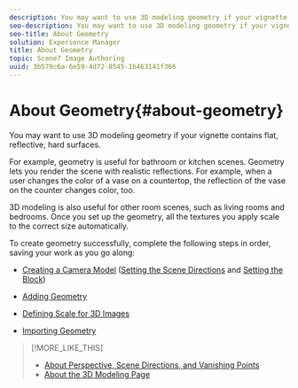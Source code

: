 ```yaml
---
description: You may want to use 3D modeling geometry if your vignette contains flat, reflective, hard surfaces.
seo-description: You may want to use 3D modeling geometry if your vignette contains flat, reflective, hard surfaces.
seo-title: About Geometry
solution: Experience Manager
title: About Geometry
topic: Scene7 Image Authoring
uuid: 3b579c6a-6e59-4d72-8545-1b463141f366
---
```


# About Geometry{#about-geometry}

You may want to use 3D modeling geometry if your vignette contains flat, reflective, hard surfaces.

For example, geometry is useful for bathroom or kitchen scenes. Geometry lets you render the scene with realistic reflections. For example, when a user changes the color of a vase on a countertop, the reflection of the vase on the counter changes color, too.

3D modeling is also useful for other room scenes, such as living rooms and bedrooms. Once you set up the geometry, all the textures you apply scale to the correct size automatically.

To create geometry successfully, complete the following steps in order, saving your work as you go along:

* [Creating a Camera Model](../../c-vat-3d-mod-pg/c-vat-create-geo/t-vat-cam-mod.md#task-fc39ab753bb248c7a8f86fb27594412e) ([Setting the Scene Directions](../../c-vat-3d-mod-pg/c-vat-create-geo/t-vat-set-scene-dir.md#task-ee5d6e4c19e245bd84889f00998a4b85) and [Setting the Block](../../c-vat-3d-mod-pg/c-vat-create-geo/t-vat-set-block.md#task-383646d12ec14e84b47d75fad4489175)) 

* [Adding Geometry](../../c-vat-3d-mod-pg/c-vat-create-geo/t-vat-add-geo.md#task-21871477506a4daaa695d638cc159dc0) 
* [Defining Scale for 3D Images](../../c-vat-3d-mod-pg/c-vat-create-geo/t-vat-def-3d-scale.md#task-7938e8b9590543a78d48b678d2d26ba9) 
* [Importing Geometry](../../c-vat-obj-pg/c-vat-abt-obj-pg/t-vat-imp-geo.md#task-a6681c3260ee4a57a177366095981ddc)

>[!MORE_LIKE_THIS]
>
>* [About Perspective, Scene Directions, and Vanishing Points](../../c-vat-3d-mod-pg/c-vat-create-geo/c-vat-persp-van-pts.md#concept-b8d51c1a3fb647eaa61f7a3e0db5085e)
>* [About the 3D Modeling Page](../../c-vat-3d-mod-pg/c-vat-abt-3d-mod-pg/c-vat-abt-3d-mod-pg.md#concept-93553c563c534d839a5cf0f2aafa70ee)
